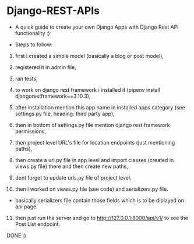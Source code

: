 # Django-REST-APIs

* A quick guide to create your own Django Apps with Django Rest API functionality :)

* Steps to follow: 

1) first i created a simple model (basically a blog or post model),

2) registered it in admin file,

3) ran tests,

4) to work on django rest framework i installed it (pipenv install djangorestframework==3.10.3),

5) after installation mention this app name in installed apps category (see settings.py file, heading: third party app),

6) then in bottom of settings.py file mention django rest framework permissions,

7) then project level URL's file for location endpoints (just mentioning paths),

8) then create a url.py file in app level and import classes (created in views.py file) there and then create new paths,

9) dont forget to update urls.py file of project level.

10) then i worked on views.py file (see code) and serializers.py file.

* basically serializers file contain those fields which is to be diplayed on api page.

11) then just run the server and go to http://127.0.0.1:8000/api/v1/ to see the Post List endpoint.

DONE :)
